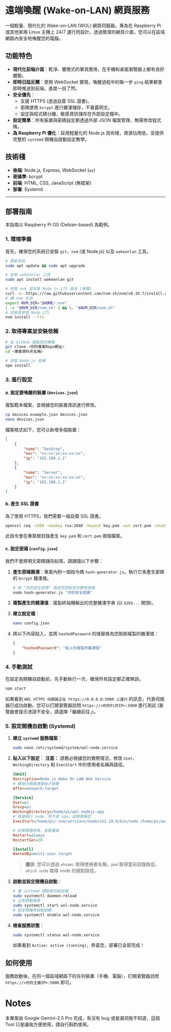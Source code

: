 # 遠端喚醒 (Wake-on-LAN) 網頁服務

一個輕量、現代化的 Wake-on-LAN (WOL) 網頁伺服器，專為在 Raspberry Pi 或其他家用 Linux 主機上 24/7 運行而設計。透過簡潔的網頁介面，您可以在區域網路內安全地喚醒您的電腦。

## 功能特色

*   **現代化前端介面**：乾淨、響應式的單頁應用，在手機和桌面瀏覽器上都有良好體驗。
*   **即時日誌反饋**：使用 WebSocket 實現，喚醒過程中的每一步 `ping` 結果都會即時推送到前端，進度一目了然。
*   **安全優先**：
    *   支援 HTTPS (透過自簽 SSL 證書)。
    *   密碼使用 `bcrypt` 進行雜湊儲存，不暴露明文。
    *   設定與程式碼分離，敏感資訊儲存在外部設定檔中。
*   **設定簡單**：所有裝置與密碼設定都透過外部 JSON 檔案管理，無需修改程式碼。
*   **為 Raspberry Pi 優化**：採用輕量化的 Node.js 技術棧，資源佔用低，並提供完整的 `systemd` 開機自啟動設定教學。

## 技術棧

*   **後端**: Node.js, Express, WebSocket (`ws`)
*   **密碼學**: bcrypt
*   **前端**: HTML, CSS, JavaScript (無框架)
*   **部署**: Systemd

---

## 部署指南

本指南以 Raspberry Pi OS (Debian-based) 為範例。

### 1. 環境準備

首先，確保您的系統已安裝 `git`、`nvm` (或 Node.js) 以及 `wakeonlan` 工具。

```bash
# 更新系統
sudo apt update && sudo apt upgrade

# 安裝 wakeonlan 工具
sudo apt install wakeonlan git

# 安裝 nvm 並安裝 Node.js LTS 版本 (推薦)
curl -o- https://raw.githubusercontent.com/nvm-sh/nvm/v0.39.7/install.sh | bash
# 讓 nvm 生效
export NVM_DIR="$HOME/.nvm"
[ -s "$NVM_DIR/nvm.sh" ] && \. "$NVM_DIR/nvm.sh"
# 安裝並使用 Node LTS
nvm install --lts
```

### 2. 取得專案並安裝依賴

```bash
# 從 GitHub 複製您的專案
git clone <你的專案Repo網址>
cd <專案資料夾名稱>

# 安裝 Node.js 依賴
npm install
```

### 3. 進行設定

#### a. 設定要喚醒的裝置 (`devices.json`)

複製範本檔案，並根據您的裝置資訊進行修改。

```bash
cp devices.example.json devices.json
nano devices.json
```

檔案格式如下，您可以新增多個裝置：
```json
[
    {
        "name": "Desktop",
        "mac": "xx:xx:xx:xx:xx:xx",
        "ip": "192.168.1.1"
    },
    {
        "name": "Server",
        "mac": "xx:xx:xx:xx:xx:xx",
        "ip": "192.168.1.2"
    }
]
```

#### b. 產生 SSL 證書

為了使用 HTTPS，我們需要一組自簽 SSL 證書。

```bash
openssl req -x509 -newkey rsa:2048 -keyout key.pem -out cert.pem -sha256 -days 3650 -nodes -subj "/CN=localhost"
```
此指令會在專案根目錄產生 `key.pem` 和 `cert.pem` 兩個檔案。

#### c. 設定密碼 (`config.json`)

我們不會將明文密碼儲存起來。請跟隨以下步驟：

1.  **產生密碼雜湊**：專案內附一個指令碼 `hash-generator.js`。執行它來產生密碼的 `bcrypt` 雜湊值。
    ```bash
    # 將 "你的安全密碼" 換成您想設定的實際密碼
    node hash-generator.js "你的安全密碼"
    ```
2.  **複製產生的雜湊值**：複製終端機輸出的完整雜湊字串 (以 `$2b$...` 開頭)。

3.  **建立設定檔**：
    ```bash
    nano config.json
    ```
4.  將以下內容貼入，並將 `hashedPassword` 的值替換為您剛剛複製的雜湊值：
    ```json
    {
        "hashedPassword": "貼上你複製的雜湊值"
    }
    ```

### 4. 手動測試

在設定為開機自啟動前，先手動執行一次，確保所有設定都正確無誤。

```bash
npm start
```

如果看到 `WOL HTTPS 伺服器正在 https://0.0.0.0:5000 上運行` 的訊息，代表伺服器已成功啟動。您可以打開瀏覽器訪問 `https://<你的Pi的IP>:5000` 進行測試 (瀏覽器會提示憑證不安全，請選擇「繼續前往」)。

### 5. 設定開機自啟動 (Systemd)

1.  **建立 `systemd` 服務檔案**：
    ```bash
    sudo nano /etc/systemd/system/wol-node.service
    ```

2.  **貼入以下設定**：
    **注意：** 請務必根據您的實際情況，修改 `User`、`WorkingDirectory` 和 `ExecStart` 中的使用者名稱與路徑。
    ```ini
    [Unit]
    Description=Node.js Wake On LAN Web Service
    # 確保在網路連線後才啟動
    After=network.target

    [Service]
    User=pi
    Group=pi
    WorkingDirectory=/home/pi/wol-nodejs-app
    # 直接執行 node，而不是 npm，這樣更穩定
    ExecStart=/home/pi/.nvm/versions/node/v22.19.0/bin/node /home/pi/wol-nodejs-app/server.js
    
    # 如果服務失敗，自動重啟
    Restart=always
    RestartSec=10

    [Install]
    WantedBy=multi-user.target
    ```
    > **提示**: 您可以透過 `whoami` 取得使用者名稱，`pwd` 取得當前目錄路徑，`which node` 取得 node 的絕對路徑。

3.  **啟動並設定開機自啟動**：
    ```bash
    # 讓 systemd 讀取新的設定檔
    sudo systemctl daemon-reload
    # 立即啟動服務
    sudo systemctl start wol-node.service
    # 設定開機時自動啟動
    sudo systemctl enable wol-node.service
    ```

4.  **檢查服務狀態**：
    ```bash
    sudo systemctl status wol-node.service
    ```
    如果看到 `Active: active (running)`，恭喜您，部署已全部完成！

## 如何使用

服務啟動後，在同一個區域網路下的任何裝置（手機、電腦），打開瀏覽器訪問 `https://<你的主機IP>:5000` 即可。


# Notes
本專案由 Google Gemini-2.5 Pro 完成，有沒有 bug 或是漏洞我不知道，這個 Tool 只是讓我方便使用，請自行斟酌使用。

